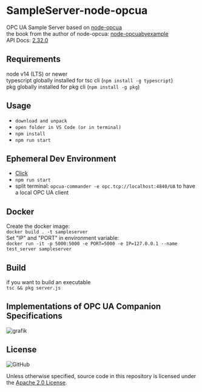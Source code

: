 # SampleServer-node-opcua

OPC UA Sample Server based on [node-opcua](https://github.com/node-opcua/node-opcua)  
the book from the author of node-opcua: [node-opcuabyexample](https://leanpub.com/node-opcuabyexample)  
API Docs: [2.32.0](https://node-opcua.github.io/api_doc/2.32.0/index.html)  
  
## Requirements  
node v14 (LTS) or newer  
typescript globally installed for tsc cli (`npm install -g typescript`)  
pkg globally installed for pkg cli (`npm install -g pkg`)  
  
## Usage   
- `download and unpack`  
- `open folder in VS Code (or in terminal)`  
- `npm install`  
- `npm run start`

## Ephemeral Dev Environment

- [Click](https://gitpod.io/#https://github.com/AndreasHeine/SampleServer-node-opcua)
- `npm run start`
- split terminal: `opcua-commander -e opc.tcp://localhost:4840/UA` to have a local OPC UA client
  
## Docker  

Create the docker image:  
`docker build . -t sampleserver`  
Set "IP" and "PORT" in environment variable:  
`docker run -it -p 5000:5000 -e PORT=5000 -e IP=127.0.0.1 --name test_server sampleserver`  
  
## Build 
if you want to build an executable  
`tsc && pkg server.js`
  
## Implementations of OPC UA Companion Specifications
  
![grafik](https://user-images.githubusercontent.com/56362817/131531865-bb006b44-cdea-4582-9ffd-dcba816caee7.png)
  
## License

![GitHub](https://img.shields.io/github/license/AndreasHeine/SampleServer-node-opcua)

Unless otherwise specified, source code in this repository is licensed under the [Apache 2.0 License](LICENSE).
